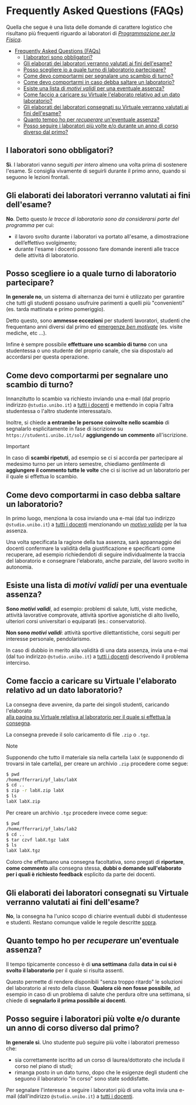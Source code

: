 # Frequently Asked Questions (FAQs)

Quella che segue è una lista delle domande di carattere logistico che risultano più frequenti riguardo ai laboratori di
_[Programmazione per la Fisica](https://github.com/Programmazione-per-la-Fisica/pf2024)_.

- [Frequently Asked Questions (FAQs)](#frequently-asked-questions-faqs)
  - [I laboratori sono obbligatori?](#i-laboratori-sono-obbligatori)
  - [Gli elaborati dei laboratori verranno valutati ai fini dell'esame?](#gli-elaborati-dei-laboratori-verranno-valutati-ai-fini-dellesame)
  - [Posso scegliere io a quale turno di laboratorio partecipare?](#posso-scegliere-io-a-quale-turno-di-laboratorio-partecipare)
  - [Come devo comportarmi per segnalare uno scambio di turno?](#come-devo-comportarmi-per-segnalare-uno-scambio-di-turno)
  - [Come devo comportarmi in caso debba saltare un laboratorio?](#come-devo-comportarmi-in-caso-debba-saltare-un-laboratorio)
  - [Esiste una lista di _motivi validi_ per una eventuale assenza?](#esiste-una-lista-di-motivi-validi-per-una-eventuale-assenza)
  - [Come faccio a caricare su Virtuale l'elaborato relativo ad un dato laboratorio?](#come-faccio-a-caricare-su-virtuale-lelaborato-relativo-ad-un-dato-laboratorio)
  - [Gli elaborati dei laboratori consegnati su Virtuale verranno valutati ai fini dell'esame?](#gli-elaborati-dei-laboratori-consegnati-su-virtuale-verranno-valutati-ai-fini-dellesame)
  - [Quanto tempo ho per _recuperare_ un'eventuale assenza?](#quanto-tempo-ho-per-recuperare-uneventuale-assenza)
  - [Posso seguire i laboratori più volte e/o durante un anno di corso diverso dal primo?](#posso-seguire-i-laboratori-più-volte-eo-durante-un-anno-di-corso-diverso-dal-primo)

## I laboratori sono obbligatori?

**Sì**.
I laboratori vanno seguiti _per intero_ almeno una volta prima di sostenere l'esame. Si consiglia vivamente di seguirli
durante il primo anno, quando si seguono le lezioni frontali.

## Gli elaborati dei laboratori verranno valutati ai fini dell'esame?

**No**.
Detto questo _le tracce di laboratorio sono da considerarsi parte del programma_ per cui:

- il lavoro svolto durante i laboratori va portato all'esame, a dimostrazione dell’effettivo svolgimento;
- durante l'esame i docenti possono fare domande inerenti alle tracce delle attività di laboratorio.

## Posso scegliere io a quale turno di laboratorio partecipare?

**In generale no**, un sistema di alternanza dei turni è utilizzato per garantire che tutti gli studenti possano
usufruire parimenti a quelli più "convenienti" (es. tarda mattinata e primo pomeriggio).

Detto questo, sono **ammesse eccezioni** per studenti lavoratori, studenti che frequentano anni diversi dal primo ed
[emergenze _ben motivate_](#esiste-una-lista-di-motivi-validi-per-una-eventuale-assenza) (es. visite mediche, etc ...).

Infine è sempre possibile **effettuare uno scambio di turno** con una studentessa o uno studente del proprio canale, che
sia disposta/o ad accordarsi per questa operazione.

## Come devo comportarmi per segnalare uno scambio di turno?

Innanzitutto lo scambio va richiesto inviando una e-mail (dal proprio indirizzo `@studio.unibo.it`) a
[tutti i docenti](https://github.com/Programmazione-per-la-Fisica#docenti) e mettendo in copia l'altra studentessa o
l'altro studente interessata/o.

Inoltre, si chiede **a entrambe le persone coinvolte nello scambio** di segnalarlo esplicitamente in fase di iscrizione
su `https://studenti.unibo.it/sol/` **aggiungendo un commento** all'iscrizione.

> [!IMPORTANT]
> In caso di **scambi ripetuti**, ad esempio se ci si accorda per partecipare al medesimo turno per un intero semestre,
> chiediamo gentilmente di **aggiungere il commento tutte le volte** che ci si iscrive ad un laboratorio per il quale si
> effettua lo scambio.

## Come devo comportarmi in caso debba saltare un laboratorio?

In primo luogo, menziona la cosa inviando una e-mai (dal tuo indirizzo `@studio.unibo.it`) a
[tutti i docenti](https://github.com/Programmazione-per-la-Fisica#docenti) menzionando un
[_motivo valido_](#esiste-una-lista-di-motivi-validi-per-una-eventuale-assenza) per la tua assenza.

Una volta specificata la ragione della tua assenza, sarà appannaggio dei docenti confermare la validità della
giustificazione e specificarti come recuperare, ad esempio richiedendoti di seguire individualmente la traccia del
laboratorio e consegnare l'elaborato, anche parziale, del lavoro svolto in autonomia.

## Esiste una lista di _motivi validi_ per una eventuale assenza?

**Sono _motivi validi_**, ad esempio: problemi di salute, lutti, viste mediche, attività lavorative comprovate, attività
sportive agonistiche di alto livello, ulteriori corsi universitari o equiparati (es.: conservatorio).

**Non sono _motivi validi_**: attività sportive dilettantistiche, corsi seguiti per interesse personale, pendolarismo.

In caso di dubbio in merito alla validità di una data assenza, invia una e-mai (dal tuo indirizzo `@studio.unibo.it`) a
[tutti i docenti](https://github.com/Programmazione-per-la-Fisica#docenti) descrivendo il problema intercirso.

## Come faccio a caricare su Virtuale l'elaborato relativo ad un dato laboratorio?

La consegna deve avvenire, da parte dei singoli studenti, caricando l'elaborato  
[alla pagina su Virtuale relativa al laboratorio per il quale si effettua la consegna](https://virtuale.unibo.it/mod/assign/view.php?id=1368319).

La consegna prevede il solo caricamento di file `.zip` o `.tgz`.

> [!NOTE]
> Supponendo che tutto il materiale sia nella cartella `labX` (e supponendo di trovarsi in tale cartella), per creare un
> archivio `.zip` procedere come segue:
>
> ```bash
> $ pwd
> /home/fferrari/pf_labs/labX
> $ cd ..
> $ zip -r labX.zip labX
> $ ls
> labX labX.zip
> ```
>
> Per creare un archivio `.tgz` procedere invece come segue:
>
> ```bash
> $ pwd
> /home/fferrari/pf_labs/lab2
> $ cd ..
> $ tar czvf labX.tgz labX
> $ ls
> labX labX.tgz
> ```

Coloro che effettuano una consegna facoltativa, sono pregati di **riportare**, **come commento** alla consegna
stessa, **dubbi o domande sull'elaborato per i quali è richiesto feedback** esplicito da parte dei docenti.

## Gli elaborati dei laboratori consegnati su Virtuale verranno valutati ai fini dell'esame?

**No**, la consegna ha l'unico scopo di chiarire eventuali dubbi di studentesse e studenti. Restano comunque valide le
regole descritte [sopra](#gli-elaborati-dei-laboratori-verranno-valutati-ai-fini-dellesame).

## Quanto tempo ho per _recuperare_ un'eventuale assenza?

Il tempo tipicamente concesso è di **una settimana** dalla **data in cui si è svolto il laboratorio** per il quale si
risulta assenti.

Questo permette di rendere disponibili "senza troppo ritardo" le soluzioni del laboratorio al resto della classe.
**Qualora ciò non fosse possibile**, ad esempio in caso di un problema di salute che perdura oltre una settimana, si
chiede di **segnalarlo il prima possibile ai docenti**.

## Posso seguire i laboratori più volte e/o durante un anno di corso diverso dal primo?

**In generale sì**. Uno studente può seguire più volte i laboratori premesso che:

- sia correttamente iscritto ad un corso di laurea/dottorato che includa il corso nel piano di studi;
- rimanga posto in un dato turno, dopo che le esigenze degli studenti che seguono il laboratorio "in corso" sono state
  soddisfatte.

Per segnalare l'interesse a seguire i laboratori  più di una volta invia una e-mail (dall'indirizzo `@studio.unibo.it`)
a [tutti i docenti](https://github.com/Programmazione-per-la-Fisica#docenti).
